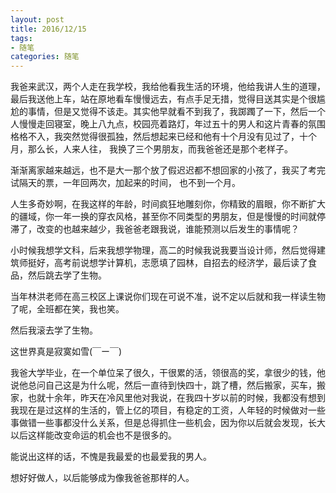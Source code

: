 ```yaml
---
layout: post
title: 2016/12/15
tags:
- 随笔
categories: 随笔
---
```

我爸来武汉，两个人走在我学校，我给他看我生活的环境，他给我讲人生的道理，最后我送他上车，站在原地看车慢慢远去，有点手足无措，觉得目送其实是个很尴尬的事情，但是又觉得不该走。其实他早就看不到我了，我踯躅了一下，然后一个人慢慢走回寝室，晚上八九点，校园亮着路灯，年过五十的男人和这片青春的氛围格格不入，我突然觉得很孤独，然后想起来已经和他有十个月没有见过了，十个月，那么长，人来人往， 我换了三个男朋友，而我爸爸还是那个老样子。

渐渐离家越来越远，也不是大一那个放了假迟迟都不想回家的小孩了，我买了考完试隔天的票，一年回两次，加起来的时间， 也不到一个月。

人生多奇妙啊，在我这样的年龄，时间疯狂地雕刻你，你精致的眉眼，你不断扩大的疆域，你一年一换的穿衣风格，甚至你不同类型的男朋友，但是慢慢的时间就停滞了，改变的也越来越少，我爸爸老跟我说，谁能预测以后发生的事情呢？

小时候我想学文科，后来我想学物理，高二的时候我说我要当设计师，然后觉得建筑师挺好，高考前说想学计算机，志愿填了园林，自招去的经济学，最后读了食品，然后跳去学了生物。

当年林洪老师在高三校区上课说你们现在可说不准，说不定以后就和我一样读生物了呢，全班都在笑，我也笑。

然后我滚去学了生物。

这世界真是寂寞如雪(￣ー￣)

我爸大学毕业，在一个单位呆了很久，干很累的活，领很高的奖，拿很少的钱，他说他总问自己这是为什么呢，然后一直待到快四十，跳了槽，然后搬家，买车，搬家，也就十余年，昨天在冷风里他对我说，在我四十岁以前的时候，我都没有想到我现在是过这样的生活的，管上亿的项目，有稳定的工资，人年轻的时候做对一些事做错一些事都没什么关系，但是总得抓住一些机会，因为你以后就会发现，长大以后这样能改变命运的机会也不是很多的。

能说出这样的话，不愧是我最爱的也最爱我的男人。

想好好做人，以后能够成为像我爸爸那样的人。